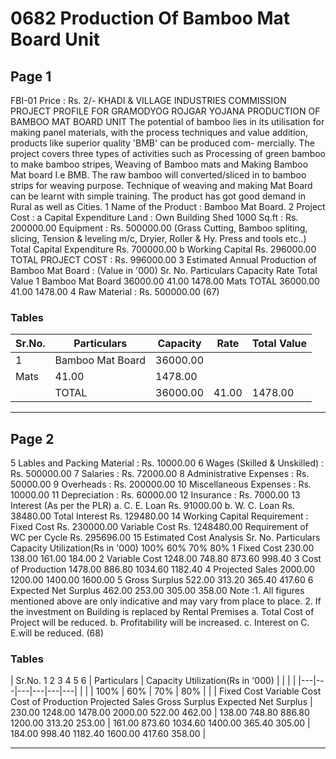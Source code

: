 # 0682 Production Of Bamboo Mat Board Unit

## Page 1

FBI-01 Price : Rs. 2/- KHADI & VILLAGE INDUSTRIES COMMISSION PROJECT PROFILE FOR GRAMODYOG ROJGAR YOJANA PRODUCTION OF BAMBOO MAT BOARD UNIT The potential of bamboo lies in its utilisation for making panel materials, with the process techniques and value addition, products like superior quality 'BMB' can be produced com- mercially. The project covers three types of activities such as Processing of green bamboo to make bamboo stripes, Weaving of Bamboo mats and Making Bamboo Mat board I.e BMB. The raw bamboo will converted/sliced in to bamboo strips for weaving purpose. Technique of weaving and making Mat Board can be learnt with simple training. The product has got good demand in Rural as well as Cities. 1 Name of the Product : Bamboo Mat Board. 2 Project Cost : a Capital Expenditure Land : Own Building Shed 1000 Sq.ft : Rs. 200000.00 Equipment : Rs. 500000.00 (Grass Cutting, Bamboo spliting, slicing, Tension & leveling m/c, Dryier, Roller & Hy. Press and tools etc..) Total Capital Expenditure Rs. 700000.00 b Working Capital Rs. 296000.00 TOTAL PROJECT COST : Rs. 996000.00 3 Estimated Annual Production of Bamboo Mat Board : (Value in '000) Sr. No. Particulars Capacity Rate Total Value 1 Bamboo Mat Board 36000.00 41.00 1478.00 Mats TOTAL 36000.00 41.00 1478.00 4 Raw Material : Rs. 500000.00 (67)

### Tables

| Sr.No. | Particulars | Capacity | Rate | Total Value |
|---|---|---|---|---|
| 1 | Bamboo Mat Board | 36000.00
Mats | 41.00 | 1478.00 |
|  | TOTAL | 36000.00 | 41.00 | 1478.00 |

---

## Page 2

5 Lables and Packing Material : Rs. 10000.00 6 Wages (Skilled & Unskilled) : Rs. 500000.00 7 Salaries : Rs. 72000.00 8 Administrative Expenses : Rs. 50000.00 9 Overheads : Rs. 200000.00 10 Miscellaneous Expenses : Rs. 10000.00 11 Depreciation : Rs. 60000.00 12 Insurance : Rs. 7000.00 13 Interest (As per the PLR) a. C. E. Loan Rs. 91000.00 b. W. C. Loan Rs. 38480.00 Total Interest Rs. 129480.00 14 Working Capital Requirement : Fixed Cost Rs. 230000.00 Variable Cost Rs. 1248480.00 Requirement of WC per Cycle Rs. 295696.00 15 Estimated Cost Analysis Sr. No. Particulars Capacity Utilization(Rs in '000) 100% 60% 70% 80% 1 Fixed Cost 230.00 138.00 161.00 184.00 2 Variable Cost 1248.00 748.80 873.60 998.40 3 Cost of Production 1478.00 886.80 1034.60 1182.40 4 Projected Sales 2000.00 1200.00 1400.00 1600.00 5 Gross Surplus 522.00 313.20 365.40 417.60 6 Expected Net Surplus 462.00 253.00 305.00 358.00 Note :1. All figures mentioned above are only indicative and may vary from place to place. 2. If the investment on Building is replaced by Rental Premises a. Total Cost of Project will be reduced. b. Profitability will be increased. c. Interest on C. E.will be reduced. (68)

### Tables

| Sr.No.
1
2
3
4
5
6 | Particulars | Capacity Utilization(Rs in '000) |  |  |  |
|---|---|---|---|---|---|
|  |  | 100% | 60% | 70% | 80% |
|  | Fixed Cost
Variable Cost
Cost of Production
Projected Sales
Gross Surplus
Expected Net Surplus | 230.00
1248.00
1478.00
2000.00
522.00
462.00 | 138.00
748.80
886.80
1200.00
313.20
253.00 | 161.00
873.60
1034.60
1400.00
365.40
305.00 | 184.00
998.40
1182.40
1600.00
417.60
358.00 |

---

